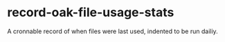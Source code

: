 # record-oak-file-usage-stats
A cronnable record of when files were last used, indented to be run dailiy.
